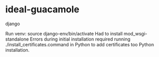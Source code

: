 # ideal-guacamole
django

Run venv: source django-env/bin/activate
Had to install mod_wsgi-standalone
Errors during initial installation required running ./install_certificates.command in Python to add certificates too Python installation.
